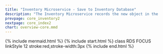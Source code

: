 ```yaml
---
title: "Inventory Microservice - Save to Inventory Database"
description: "The Inventory Microservice records the new object in the Inventory Database"
prevpage: core_inventory2
nextpage: core_index2
chart: overview-core.mmd
---
```

{% include mermaid.html %}
{% include start.html %}
  class RDS FOCUS
  linkStyle 12 stroke:red,stroke-width:3px
{% include end.html %}

